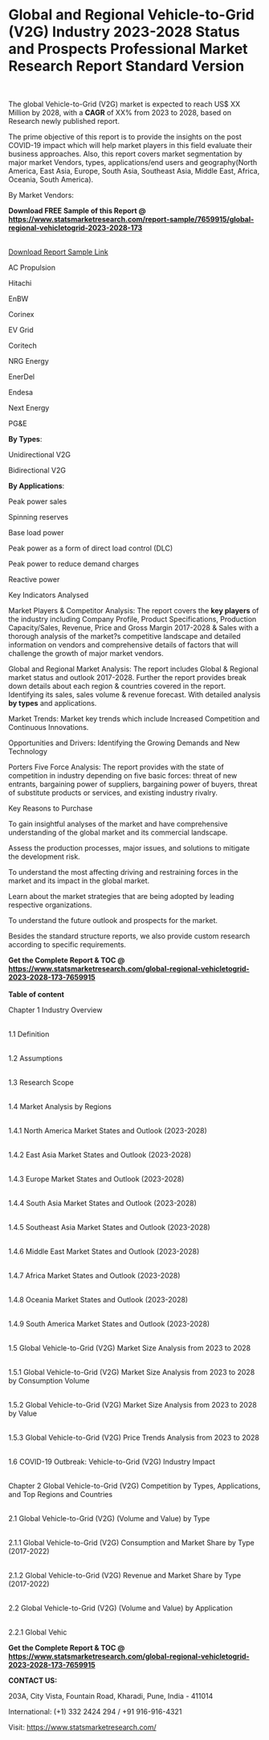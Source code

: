 <h1>Global and Regional Vehicle-to-Grid (V2G) Industry 2023-2028 Status and Prospects Professional Market Research Report Standard Version</h1><br/><p>The global Vehicle-to-Grid (V2G) market is expected to reach US$ XX Million by 2028, with a <strong>CAGR</strong> of XX% from 2023 to 2028, based on Research newly published report.</p><p>The prime objective of this report is to provide the insights on the post COVID-19 impact which will help market players in this field evaluate their business approaches. Also, this report covers market segmentation by major market Vendors, types, applications/end users and geography(North America, East Asia, Europe, South Asia, Southeast Asia, Middle East, Africa, Oceania, South America).</p><p>By Market Vendors:</p><div><b>Download FREE Sample of this Report @ <a href="https://www.statsmarketresearch.com/download-free-sample/7659915/global-regional-vehicletogrid-2023-2028-173">https://www.statsmarketresearch.com/report-sample/7659915/global-regional-vehicletogrid-2023-2028-173</a></b></div><br><p><a href="https://www.statsmarketresearch.com/download-free-sample/7659915/global-regional-vehicletogrid-2023-2028-173">Download Report Sample Link</a></p><p>AC Propulsion</p><p>Hitachi</p><p>EnBW</p><p>Corinex</p><p>EV Grid</p><p>Coritech</p><p>NRG Energy</p><p>EnerDel</p><p>Endesa</p><p>Next Energy</p><p>PG&E</p><p><strong>By Types</strong>:</p><p>Unidirectional V2G</p><p>Bidirectional V2G</p><p><strong><strong>By Applications</strong></strong>:</p><p>Peak power sales</p><p>Spinning reserves</p><p>Base load power</p><p>Peak power as a form of direct load control (DLC)</p><p>Peak power to reduce demand charges</p><p>Reactive power</p><p>Key Indicators Analysed</p><p>Market Players & Competitor Analysis: The report covers the <strong>key players</strong> of the industry including Company Profile, Product Specifications, Production Capacity/Sales, Revenue, Price and Gross Margin 2017-2028 & Sales with a thorough analysis of the market?s competitive landscape and detailed information on vendors and comprehensive details of factors that will challenge the growth of major market vendors.</p><p>Global and Regional Market Analysis: The report includes Global & Regional market status and outlook 2017-2028. Further the report provides break down details about each region & countries covered in the report. Identifying its sales, sales volume & revenue forecast. With detailed analysis <strong>by types</strong> and applications.</p><p>Market Trends: Market key trends which include Increased Competition and Continuous Innovations.</p><p>Opportunities and Drivers: Identifying the Growing Demands and New Technology</p><p>Porters Five Force Analysis: The report provides with the state of competition in industry depending on five basic forces: threat of new entrants, bargaining power of suppliers, bargaining power of buyers, threat of substitute products or services, and existing industry rivalry.</p><p>Key Reasons to Purchase</p><p>To gain insightful analyses of the market and have comprehensive understanding of the global market and its commercial landscape.</p><p>Assess the production processes, major issues, and solutions to mitigate the development risk.</p><p>To understand the most affecting driving and restraining forces in the market and its impact in the global market.</p><p>Learn about the market strategies that are being adopted by leading respective organizations.</p><p>To understand the future outlook and prospects for the market.</p><p>Besides the standard structure reports, we also provide custom research according to specific requirements.</p><div><b>Get the Complete Report & TOC @ <a href="https://www.statsmarketresearch.com/global-regional-vehicletogrid-2023-2028-173-7659915">https://www.statsmarketresearch.com/global-regional-vehicletogrid-2023-2028-173-7659915</a></b></div><br><b>Table of content</b><p>Chapter 1 Industry Overview<br />
 
 <br>1.1 Definition<br />
 
 <br>1.2 Assumptions<br />
 
 <br>1.3 Research Scope<br />
 
 <br>1.4 Market Analysis by Regions<br />
 
 <br>1.4.1 North America Market States and Outlook (2023-2028)<br />
 
 <br>1.4.2 East Asia Market States and Outlook (2023-2028)<br />
 
 <br>1.4.3 Europe Market States and Outlook (2023-2028)<br />
 
 <br>1.4.4 South Asia Market States and Outlook (2023-2028)<br />
 
 <br>1.4.5 Southeast Asia Market States and Outlook (2023-2028)<br />
 
 <br>1.4.6 Middle East Market States and Outlook (2023-2028)<br />
 
 <br>1.4.7 Africa Market States and Outlook (2023-2028)<br />
 
 <br>1.4.8 Oceania Market States and Outlook (2023-2028)<br />
 
 <br>1.4.9 South America Market States and Outlook (2023-2028)<br />
 
 <br>1.5 Global Vehicle-to-Grid (V2G) Market Size Analysis from 2023 to 2028<br />
 
 <br>1.5.1 Global Vehicle-to-Grid (V2G) Market Size Analysis from 2023 to 2028 by Consumption Volume<br />
 
 <br>1.5.2 Global Vehicle-to-Grid (V2G) Market Size Analysis from 2023 to 2028 by Value<br />
 
 <br>1.5.3 Global Vehicle-to-Grid (V2G) Price Trends Analysis from 2023 to 2028<br />
 
 <br>1.6 COVID-19 Outbreak: Vehicle-to-Grid (V2G) Industry Impact<br />
 
 <br>Chapter 2 Global Vehicle-to-Grid (V2G) Competition by Types, Applications, and Top Regions and Countries<br />
 
 <br>2.1 Global Vehicle-to-Grid (V2G) (Volume and Value) by Type<br />
 
 <br>2.1.1 Global Vehicle-to-Grid (V2G) Consumption and Market Share by Type (2017-2022)<br />
 
 <br>2.1.2 Global Vehicle-to-Grid (V2G) Revenue and Market Share by Type (2017-2022)<br />
 
 <br>2.2 Global Vehicle-to-Grid (V2G) (Volume and Value) by Application<br />
 
 <br>2.2.1 Global Vehic<br><div><b>Get the Complete Report & TOC @ <a href="https://www.statsmarketresearch.com/global-regional-vehicletogrid-2023-2028-173-7659915">https://www.statsmarketresearch.com/global-regional-vehicletogrid-2023-2028-173-7659915</a></b></div></p>
 
 <b>CONTACT US:</b><br>
 
 203A, City Vista, Fountain Road, Kharadi, Pune, India - 411014 <br>
 
 International: (+1) 332 2424 294 / +91 916-916-4321<br>
 
 Visit: <a href="https://www.statsmarketresearch.com/">https://www.statsmarketresearch.com/</a>
 
 <br>